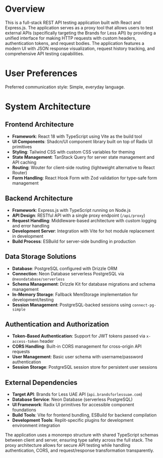 # Overview

This is a full-stack REST API testing application built with React and Express.js. The application serves as a proxy tool that allows users to test external APIs (specifically targeting the Brands for Less API) by providing a unified interface for making HTTP requests with custom headers, authentication tokens, and request bodies. The application features a modern UI with JSON response visualization, request history tracking, and comprehensive API testing capabilities.

# User Preferences

Preferred communication style: Simple, everyday language.

# System Architecture

## Frontend Architecture
- **Framework**: React 18 with TypeScript using Vite as the build tool
- **UI Components**: Shadcn/UI component library built on top of Radix UI primitives
- **Styling**: Tailwind CSS with custom CSS variables for theming
- **State Management**: TanStack Query for server state management and API caching
- **Routing**: Wouter for client-side routing (lightweight alternative to React Router)
- **Form Handling**: React Hook Form with Zod validation for type-safe form management

## Backend Architecture
- **Framework**: Express.js with TypeScript running on Node.js
- **API Design**: RESTful API with a single proxy endpoint (`/api/proxy`)
- **Request Handling**: Middleware-based architecture with custom logging and error handling
- **Development Server**: Integration with Vite for hot module replacement in development
- **Build Process**: ESBuild for server-side bundling in production

## Data Storage Solutions
- **Database**: PostgreSQL configured with Drizzle ORM
- **Connection**: Neon Database serverless PostgreSQL via `@neondatabase/serverless`
- **Schema Management**: Drizzle Kit for database migrations and schema management
- **In-Memory Storage**: Fallback MemStorage implementation for development/testing
- **Session Management**: PostgreSQL-backed sessions using `connect-pg-simple`

## Authentication and Authorization
- **Token-Based Authentication**: Support for JWT tokens passed via `x-access-token` header
- **CORS Handling**: Built-in CORS management for cross-origin API requests
- **User Management**: Basic user schema with username/password authentication
- **Session Storage**: PostgreSQL session store for persistent user sessions

## External Dependencies
- **Target API**: Brands for Less UAE API (`api.brandsforlessuae.com`)
- **Database Service**: Neon Database (serverless PostgreSQL)
- **UI Framework**: Radix UI primitives for accessible component foundations
- **Build Tools**: Vite for frontend bundling, ESBuild for backend compilation
- **Development Tools**: Replit-specific plugins for development environment integration

The application uses a monorepo structure with shared TypeScript schemas between client and server, ensuring type safety across the full stack. The proxy architecture allows for secure API testing while handling authentication, CORS, and request/response transformation transparently.